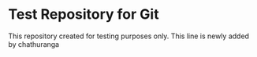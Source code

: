 # Test Repository for Git 
This repository created for testing purposes only.
This line is newly added by chathuranga
